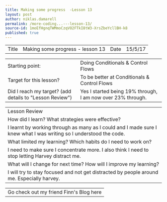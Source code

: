 ```yaml
---
title: Making some progress  -Lesson 13
layout: post
author: niklas.damarell
permalink: /more-coding...---lesson-13/
source-id: 1moEfHgnqTWMmoCzqVO2FTkI8tW3-XrsZbeYcllBH-k8
published: true
---
```

<table>
  <tr>
    <td>Title</td>
    <td>Making some progress - lesson 13</td>
    <td>Date</td>
    <td>15/5/17</td>
  </tr>
</table>


<table>
  <tr>
    <td>Starting point:</td>
    <td>Doing Conditionals & Control Flows</td>
  </tr>
  <tr>
    <td>Target for this lesson?</td>
    <td>To be better at Conditionals & Control Flows</td>
  </tr>
  <tr>
    <td>Did I reach my target? 
(add details to "Lesson Review")</td>
    <td> Yes I started being 19% through, I am now over 23% through.</td>
  </tr>
</table>


<table>
  <tr>
    <td>Lesson Review</td>
  </tr>
  <tr>
    <td>How did I learn? What strategies were effective? </td>
  </tr>
  <tr>
    <td>I learnt by working through as many as I could and I made sure I knew what I was writing so I understood the code.</td>
  </tr>
  <tr>
    <td>What limited my learning? Which habits do I need to work on? </td>
  </tr>
  <tr>
    <td>I need to make sure I concentrate more. I also think I need to stop letting Harvey distract me.</td>
  </tr>
  <tr>
    <td>What will I change for next time? How will I improve my learning?</td>
  </tr>
  <tr>
    <td>I will try to stay focused and not get distracted by people around me. Especially harvey.</td>
  </tr>
</table>


<table>
  <tr>
    <td>Go check out my friend Finn's Blog here</td>
  </tr>
</table>


